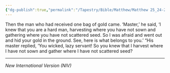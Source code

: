 ```yaml
---
{"dg-publish":true,"permalink":"/Tapestry/Bible/Matthew/Matthew 25_24-26a/","title":"Matthew 25:24-26a","hide":true,"tags":["bible-verse","bible-verse"],"dgHomeLink":true,"dgShowLocalGraph":true,"dgEnableSearch":true}
---
```



Then the man who had received one bag of gold came. ‘Master,’ he said, ‘I knew that you are a hard man, harvesting where you have not sown and gathering where you have not scattered seed. So I was afraid and went out and hid your gold in the ground. See, here is what belongs to you.’
“His master replied, ‘You wicked, lazy servant! So you knew that I harvest where I have not sown and gather where I have not scattered seed?

---
*New International Version (NIV)*